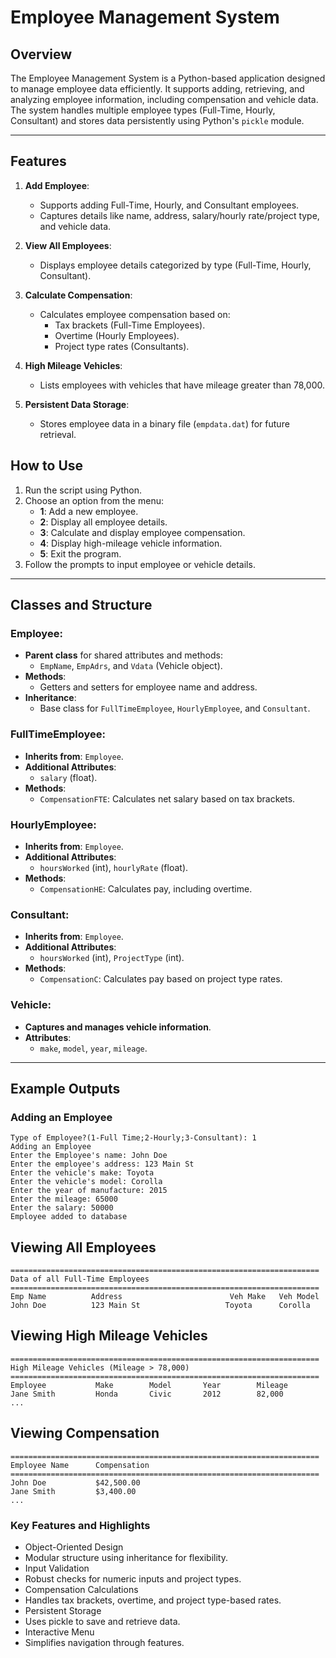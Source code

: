 # Employee Management System

## Overview

The Employee Management System is a Python-based application designed to manage employee data efficiently. It supports adding, retrieving, and analyzing employee information, including compensation and vehicle data. The system handles multiple employee types (Full-Time, Hourly, Consultant) and stores data persistently using Python's `pickle` module.

---

## Features

1. **Add Employee**:
   - Supports adding Full-Time, Hourly, and Consultant employees.
   - Captures details like name, address, salary/hourly rate/project type, and vehicle data.

2. **View All Employees**:
   - Displays employee details categorized by type (Full-Time, Hourly, Consultant).

3. **Calculate Compensation**:
   - Calculates employee compensation based on:
     - Tax brackets (Full-Time Employees).
     - Overtime (Hourly Employees).
     - Project type rates (Consultants).

4. **High Mileage Vehicles**:
   - Lists employees with vehicles that have mileage greater than 78,000.

5. **Persistent Data Storage**:
   - Stores employee data in a binary file (`empdata.dat`) for future retrieval.

## How to Use

1. Run the script using Python.
2. Choose an option from the menu:
   - **1**: Add a new employee.
   - **2**: Display all employee details.
   - **3**: Calculate and display employee compensation.
   - **4**: Display high-mileage vehicle information.
   - **5**: Exit the program.
3. Follow the prompts to input employee or vehicle details.

---

## Classes and Structure

### **Employee**:
- **Parent class** for shared attributes and methods:
  - `EmpName`, `EmpAdrs`, and `Vdata` (Vehicle object).
- **Methods**:
  - Getters and setters for employee name and address.
- **Inheritance**:
  - Base class for `FullTimeEmployee`, `HourlyEmployee`, and `Consultant`.

### **FullTimeEmployee**:
- **Inherits from**: `Employee`.
- **Additional Attributes**:
  - `salary` (float).
- **Methods**:
  - `CompensationFTE`: Calculates net salary based on tax brackets.

### **HourlyEmployee**:
- **Inherits from**: `Employee`.
- **Additional Attributes**:
  - `hoursWorked` (int), `hourlyRate` (float).
- **Methods**:
  - `CompensationHE`: Calculates pay, including overtime.

### **Consultant**:
- **Inherits from**: `Employee`.
- **Additional Attributes**:
  - `hoursWorked` (int), `ProjectType` (int).
- **Methods**:
  - `CompensationC`: Calculates pay based on project type rates.

### **Vehicle**:
- **Captures and manages vehicle information**.
- **Attributes**:
  - `make`, `model`, `year`, `mileage`.

---

## Example Outputs

### Adding an Employee
```
Type of Employee?(1-Full Time;2-Hourly;3-Consultant): 1
Adding an Employee
Enter the Employee's name: John Doe
Enter the employee's address: 123 Main St
Enter the vehicle's make: Toyota
Enter the vehicle's model: Corolla
Enter the year of manufacture: 2015
Enter the mileage: 65000
Enter the salary: 50000
Employee added to database
```


## Viewing All Employees

```
=====================================================================
Data of all Full-Time Employees
=====================================================================
Emp Name          Address                        Veh Make   Veh Model
John Doe          123 Main St                   Toyota      Corolla
```

## Viewing High Mileage Vehicles
```
=====================================================================
High Mileage Vehicles (Mileage > 78,000)
=====================================================================
Employee           Make        Model       Year        Mileage
Jane Smith         Honda       Civic       2012        82,000
...
```
## Viewing Compensation
```
=====================================================================
Employee Name      Compensation
=====================================================================
John Doe           $42,500.00
Jane Smith         $3,400.00
...
```
### Key Features and Highlights

- Object-Oriented Design
- Modular structure using inheritance for flexibility.
- Input Validation
- Robust checks for numeric inputs and project types.
- Compensation Calculations
- Handles tax brackets, overtime, and project type-based rates.
- Persistent Storage
- Uses pickle to save and retrieve data.
- Interactive Menu
- Simplifies navigation through features.



